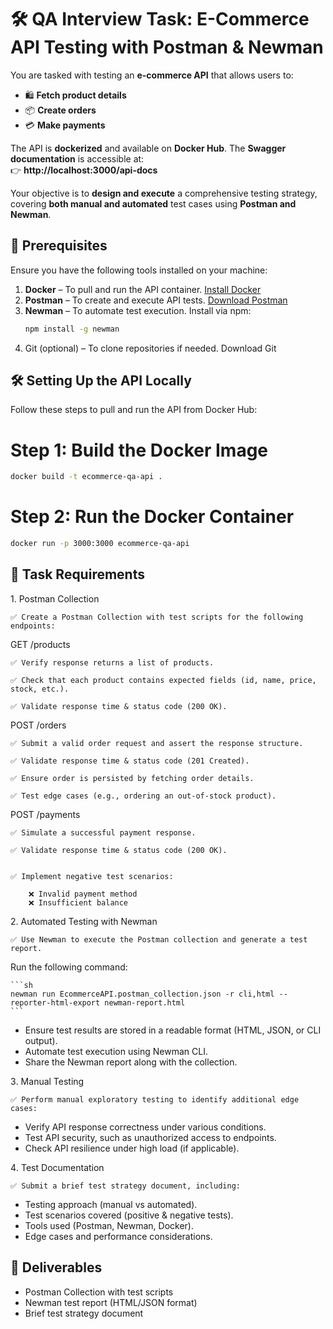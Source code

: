 # 🛠 QA Interview Task: E-Commerce API Testing with Postman & Newman

You are tasked with testing an **e-commerce API** that allows users to:

- 🛍 **Fetch product details**
- 📦 **Create orders**
- 💳 **Make payments**

The API is **dockerized** and available on **Docker Hub**. The **Swagger documentation** is accessible at:  
👉 **http://localhost:3000/api-docs**

Your objective is to **design and execute** a comprehensive testing strategy, covering **both manual and automated** test cases using **Postman and Newman**.

## 🚀 Prerequisites

Ensure you have the following tools installed on your machine:

1. **Docker** – To pull and run the API container. [Install Docker](https://docs.docker.com/get-docker/)
2. **Postman** – To create and execute API tests. [Download Postman](https://www.postman.com/downloads/)
3. **Newman** – To automate test execution. Install via npm:
   ```sh
   npm install -g newman
   ```
4. Git (optional) – To clone repositories if needed. Download Git

## 🛠 Setting Up the API Locally

Follow these steps to pull and run the API from Docker Hub:

# Step 1: Build the Docker Image

```bash
docker build -t ecommerce-qa-api .
```

# Step 2: Run the Docker Container

```bash
docker run -p 3000:3000 ecommerce-qa-api
```

## 🔬 Task Requirements

1️. Postman Collection

    ✅ Create a Postman Collection with test scripts for the following endpoints:

GET /products

    ✅ Verify response returns a list of products.

    ✅ Check that each product contains expected fields (id, name, price, stock, etc.).

    ✅ Validate response time & status code (200 OK).

POST /orders

    ✅ Submit a valid order request and assert the response structure.

    ✅ Validate response time & status code (201 Created).

    ✅ Ensure order is persisted by fetching order details.

    ✅ Test edge cases (e.g., ordering an out-of-stock product).

POST /payments

    ✅ Simulate a successful payment response.

    ✅ Validate response time & status code (200 OK).


    ✅ Implement negative test scenarios:

        ❌ Invalid payment method
        ❌ Insufficient balance

2️. Automated Testing with Newman

    ✅ Use Newman to execute the Postman collection and generate a test report.

Run the following command:

    ```sh
    newman run EcommerceAPI.postman_collection.json -r cli,html --reporter-html-export newman-report.html
    ```

- Ensure test results are stored in a readable format (HTML, JSON, or CLI output).
- Automate test execution using Newman CLI.
- Share the Newman report along with the collection.

3️. Manual Testing

    ✅ Perform manual exploratory testing to identify additional edge cases:

- Verify API response correctness under various conditions.
- Test API security, such as unauthorized access to endpoints.
- Check API resilience under high load (if applicable).

4️. Test Documentation

    ✅ Submit a brief test strategy document, including:

- Testing approach (manual vs automated).
- Test scenarios covered (positive & negative tests).
- Tools used (Postman, Newman, Docker).
- Edge cases and performance considerations.

## 📌 Deliverables

- Postman Collection with test scripts
- Newman test report (HTML/JSON format)
- Brief test strategy document
